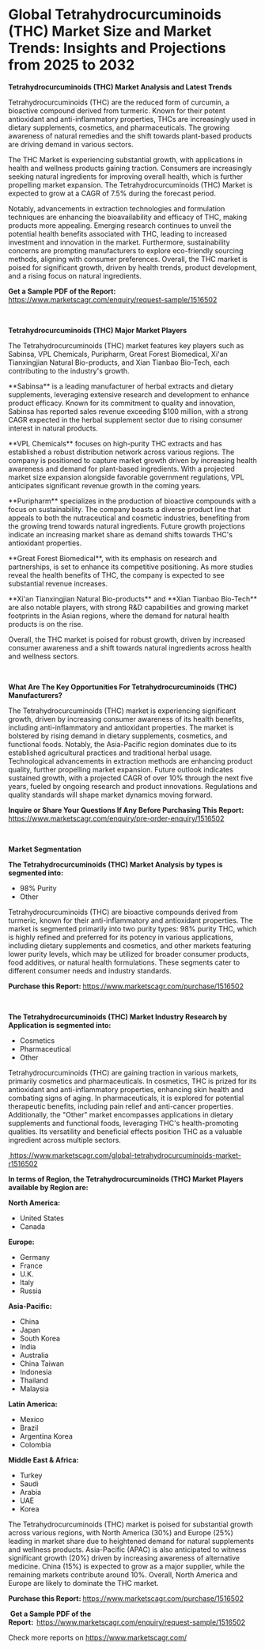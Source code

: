 <p><h1>Global Tetrahydrocurcuminoids (THC) Market Size and Market Trends: Insights and Projections from 2025 to 2032</h1></p><p><strong>Tetrahydrocurcuminoids (THC) Market Analysis and Latest Trends</strong></p>
<p><p>Tetrahydrocurcuminoids (THC) are the reduced form of curcumin, a bioactive compound derived from turmeric. Known for their potent antioxidant and anti-inflammatory properties, THCs are increasingly used in dietary supplements, cosmetics, and pharmaceuticals. The growing awareness of natural remedies and the shift towards plant-based products are driving demand in various sectors. </p><p>The THC Market is experiencing substantial growth, with applications in health and wellness products gaining traction. Consumers are increasingly seeking natural ingredients for improving overall health, which is further propelling market expansion. The Tetrahydrocurcuminoids (THC) Market is expected to grow at a CAGR of 7.5% during the forecast period. </p><p>Notably, advancements in extraction technologies and formulation techniques are enhancing the bioavailability and efficacy of THC, making products more appealing. Emerging research continues to unveil the potential health benefits associated with THC, leading to increased investment and innovation in the market. Furthermore, sustainability concerns are prompting manufacturers to explore eco-friendly sourcing methods, aligning with consumer preferences. Overall, the THC market is poised for significant growth, driven by health trends, product development, and a rising focus on natural ingredients.</p></p>
<p><strong>Get a Sample PDF of the Report:&nbsp;</strong> <a href="https://www.marketscagr.com/enquiry/request-sample/1516502?utm_campaign=1895&utm_medium=2&utm_source=Github&utm_content=ia&utm_term=05022025&utm_id=tetrahydrocurcuminoids-thc">https://www.marketscagr.com/enquiry/request-sample/1516502</a></p>
<p>&nbsp;</p>
<p><strong>Tetrahydrocurcuminoids (THC) Major Market Players</strong></p>
<p><p>The Tetrahydrocurcuminoids (THC) market features key players such as Sabinsa, VPL Chemicals, Puripharm, Great Forest Biomedical, Xi'an Tianxingjian Natural Bio-products, and Xian Tianbao Bio-Tech, each contributing to the industry's growth.</p><p>**Sabinsa** is a leading manufacturer of herbal extracts and dietary supplements, leveraging extensive research and development to enhance product efficacy. Known for its commitment to quality and innovation, Sabinsa has reported sales revenue exceeding $100 million, with a strong CAGR expected in the herbal supplement sector due to rising consumer interest in natural products.</p><p>**VPL Chemicals** focuses on high-purity THC extracts and has established a robust distribution network across various regions. The company is positioned to capture market growth driven by increasing health awareness and demand for plant-based ingredients. With a projected market size expansion alongside favorable government regulations, VPL anticipates significant revenue growth in the coming years.</p><p>**Puripharm** specializes in the production of bioactive compounds with a focus on sustainability. The company boasts a diverse product line that appeals to both the nutraceutical and cosmetic industries, benefiting from the growing trend towards natural ingredients. Future growth projections indicate an increasing market share as demand shifts towards THC's antioxidant properties.</p><p>**Great Forest Biomedical**, with its emphasis on research and partnerships, is set to enhance its competitive positioning. As more studies reveal the health benefits of THC, the company is expected to see substantial revenue increases. </p><p>**Xi'an Tianxingjian Natural Bio-products** and **Xian Tianbao Bio-Tech** are also notable players, with strong R&D capabilities and growing market footprints in the Asian regions, where the demand for natural health products is on the rise.</p><p>Overall, the THC market is poised for robust growth, driven by increased consumer awareness and a shift towards natural ingredients across health and wellness sectors.</p></p>
<p>&nbsp;</p>
<p><strong>What Are The Key Opportunities For Tetrahydrocurcuminoids (THC) Manufacturers?</strong></p>
<p><p>The Tetrahydrocurcuminoids (THC) market is experiencing significant growth, driven by increasing consumer awareness of its health benefits, including anti-inflammatory and antioxidant properties. The market is bolstered by rising demand in dietary supplements, cosmetics, and functional foods. Notably, the Asia-Pacific region dominates due to its established agricultural practices and traditional herbal usage. Technological advancements in extraction methods are enhancing product quality, further propelling market expansion. Future outlook indicates sustained growth, with a projected CAGR of over 10% through the next five years, fueled by ongoing research and product innovations. Regulations and quality standards will shape market dynamics moving forward.</p></p>
<p><strong>Inquire or Share Your Questions If Any Before Purchasing This Report:</strong> <a href="https://www.marketscagr.com/enquiry/pre-order-enquiry/1516502?utm_campaign=1895&utm_medium=2&utm_source=Github&utm_content=ia&utm_term=05022025&utm_id=tetrahydrocurcuminoids-thc">https://www.marketscagr.com/enquiry/pre-order-enquiry/1516502</a></p>
<p>&nbsp;</p>
<p><strong>Market Segmentation</strong></p>
<p><strong>The Tetrahydrocurcuminoids (THC) Market Analysis by types is segmented into:</strong></p>
<p><ul><li>98% Purity</li><li>Other</li></ul></p>
<p><p>Tetrahydrocurcuminoids (THC) are bioactive compounds derived from turmeric, known for their anti-inflammatory and antioxidant properties. The market is segmented primarily into two purity types: 98% purity THC, which is highly refined and preferred for its potency in various applications, including dietary supplements and cosmetics, and other markets featuring lower purity levels, which may be utilized for broader consumer products, food additives, or natural health formulations. These segments cater to different consumer needs and industry standards.</p></p>
<p><strong>Purchase this Report:&nbsp;</strong><a href="https://www.marketscagr.com/purchase/1516502?utm_campaign=1895&utm_medium=2&utm_source=Github&utm_content=ia&utm_term=05022025&utm_id=tetrahydrocurcuminoids-thc">https://www.marketscagr.com/purchase/1516502</a></p>
<p>&nbsp;</p>
<p><strong>The Tetrahydrocurcuminoids (THC) Market Industry Research by Application is segmented into:</strong></p>
<p><ul><li>Cosmetics</li><li>Pharmaceutical</li><li>Other</li></ul></p>
<p><p>Tetrahydrocurcuminoids (THC) are gaining traction in various markets, primarily cosmetics and pharmaceuticals. In cosmetics, THC is prized for its antioxidant and anti-inflammatory properties, enhancing skin health and combating signs of aging. In pharmaceuticals, it is explored for potential therapeutic benefits, including pain relief and anti-cancer properties. Additionally, the "Other" market encompasses applications in dietary supplements and functional foods, leveraging THC's health-promoting qualities. Its versatility and beneficial effects position THC as a valuable ingredient across multiple sectors.</p></p>
<p><a href="https://www.marketscagr.com/global-tetrahydrocurcuminoids-market-r1516502?utm_campaign=1895&utm_medium=2&utm_source=Github&utm_content=ia&utm_term=05022025&utm_id=tetrahydrocurcuminoids-thc">&nbsp;https://www.marketscagr.com/global-tetrahydrocurcuminoids-market-r1516502</a></p>
<p><strong>In terms of Region, the Tetrahydrocurcuminoids (THC) Market Players available by Region are:</strong></p>
<p>
    <p> <strong> North America: </strong>
        <ul>
            <li>United States</li>
            <li>Canada</li>
        </ul>
        </p> 
    <p> <strong> Europe: </strong>
        <ul>
            <li>Germany</li>
            <li>France</li>
            <li>U.K.</li>
            <li>Italy</li>
            <li>Russia</li>
        </ul>
        </p> 
    <p> <strong> Asia-Pacific: </strong>
        <ul>
            <li>China</li>
            <li>Japan</li>
            <li>South Korea</li>
            <li>India</li>
            <li>Australia</li>
            <li>China Taiwan</li>
            <li>Indonesia</li>
            <li>Thailand</li>
            <li>Malaysia</li>
        </ul>
        </p> 
    <p> <strong> Latin America: </strong>
        <ul>
            <li>Mexico</li>
            <li>Brazil</li>
            <li>Argentina Korea</li>
            <li>Colombia</li>
        </ul>
        </p> 
    <p> <strong> Middle East & Africa: </strong>
        <ul>
            <li>Turkey</li>
            <li>Saudi</li>
            <li>Arabia</li>
            <li>UAE</li>
            <li>Korea</li>
        </ul>
    </p>
    </p>
<p><p>The Tetrahydrocurcuminoids (THC) market is poised for substantial growth across various regions, with North America (30%) and Europe (25%) leading in market share due to heightened demand for natural supplements and wellness products. Asia-Pacific (APAC) is also anticipated to witness significant growth (20%) driven by increasing awareness of alternative medicine. China (15%) is expected to grow as a major supplier, while the remaining markets contribute around 10%. Overall, North America and Europe are likely to dominate the THC market.</p></p>
<p><strong>Purchase this Report: </strong><a href="https://www.marketscagr.com/purchase/1516502?utm_campaign=1895&utm_medium=2&utm_source=Github&utm_content=ia&utm_term=05022025&utm_id=tetrahydrocurcuminoids-thc">https://www.marketscagr.com/purchase/1516502</a></p>
<p>&nbsp;<strong>Get a Sample PDF of the Report:&nbsp;&nbsp;</strong><a href="https://www.marketscagr.com/enquiry/request-sample/1516502?utm_campaign=1895&utm_medium=2&utm_source=Github&utm_content=ia&utm_term=05022025&utm_id=tetrahydrocurcuminoids-thc">https://www.marketscagr.com/enquiry/request-sample/1516502</a></p>
<p><strong></strong></p>
<p>Check more reports on <a href="https://www.marketscagr.com/?utm_campaign=1895&utm_medium=2&utm_source=Github&utm_content=ia&utm_term=05022025&utm_id=tetrahydrocurcuminoids-thc">https://www.marketscagr.com/</a></p>